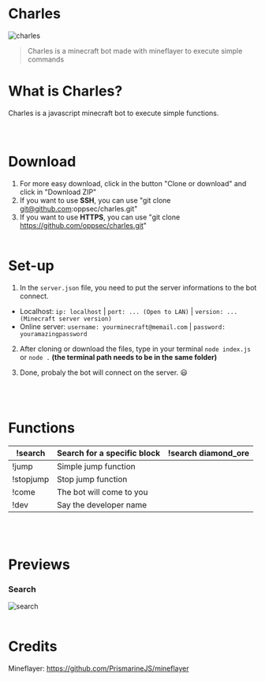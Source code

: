 # Charles
![charles](https://i.imgur.com/ZzMMs7q.jpg)
> Charles is a minecraft bot made with mineflayer to execute simple commands

# What is Charles?
Charles is a javascript minecraft bot to execute simple functions.
<br><br><br>

# Download
1. For more easy download, click in the button "Clone or download" and click in "Download ZIP"
2. If you want to use **SSH**, you can use "git clone git@github.com:oppsec/charles.git"
3. If you want to use **HTTPS**, you can use "git clone https://github.com/oppsec/charles.git"
<br><br>

# Set-up
1. In the `server.json` file, you need to put the server informations to the bot connect.
- Localhost: `ip: localhost` | `port: ... (Open to LAN)` | `version: ... (Minecraft server version)`
- Online server: `username: yourminecraft@memail.com` | `password: youramazingpassword`

2. After cloning or download the files, type in your terminal `node index.js` or `node .`
**(the terminal path needs to be in the same folder)**

3. Done, probaly the bot will connect on the server. 😃

<br><br>

# Functions
| !search   	| Search for a specific block 	| !search diamond_ore 	|
|-----------	|-----------------------------	|---------------------	|
| !jump     	| Simple jump function        	|                     	|
| !stopjump 	| Stop jump function          	|                     	|
| !come     	| The bot will come to you    	|                     	|
| !dev      	| Say the developer name      	|                     	|

<br><br>
# Previews
### Search
![search](https://i.imgur.com/w7Fmh1l.png)
<br><br>

# Credits
Mineflayer: https://github.com/PrismarineJS/mineflayer
